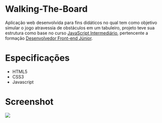 # Walking-The-Board

Aplicação web desenvolvida para fins didáticos no qual tem como objetivo simular o jogo atravessia de obstáculos em um tabuleiro, 
projeto teve sua estrutura como base no curso [JavaScript Intermediário](https://www.treinaweb.com.br/curso/javascript-intermediario), 
pertencente a formação [Desenvolvedor Front-end Júnior](https://www.treinaweb.com.br/formacao/desenvolvedor-front-end-junior).

# Especificações
- HTML5
- CSS3
- Javascript

# Screenshot
<html lang="pt-br">
<head>
</head>
<body>
	<img src="https://github.com/PauloAlves8039/Walking-The-Board/blob/master/image/screenshot.png">
</body>
</html>
